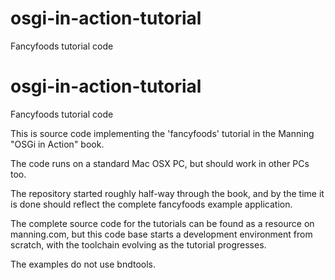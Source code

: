 osgi-in-action-tutorial
=======================

Fancyfoods tutorial code

osgi-in-action-tutorial
=======================

Fancyfoods tutorial code

This is source code implementing the 'fancyfoods' tutorial in the Manning "OSGi in Action" book.

The code runs on a standard Mac OSX PC, but should work in other PCs too.

The repository started roughly half-way through the book, and by the time it is done should reflect the complete fancyfoods example application.

The complete source code for the tutorials can be found as a resource on manning.com, but this code base starts a development environment from scratch, with the toolchain evolving as the tutorial progresses.

The examples do not use bndtools.
